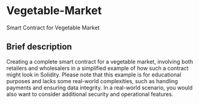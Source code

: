 # Vegetable-Market
Smart Contract for Vegetable Market

## Brief description

Creating a complete smart contract for a vegetable market, involving both retailers and wholesalers in a simplified example of how such a contract might look in Solidity. Please note that this example is for educational purposes and lacks some real-world complexities, such as handling payments and ensuring data integrity. In a real-world scenario, you would also want to consider additional security and operational features.
